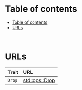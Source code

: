 # Table of contents
<!-- TOC -->
* [Table of contents](#table-of-contents)
* [URLs](#urls)
<!-- TOC -->

<br>

# URLs
|Trait|URL|
|:----|:------------|
|`Drop`|[std::ops::Drop](https://doc.rust-lang.org/std/ops/trait.Drop.html)|

<br>
